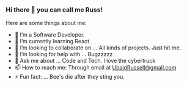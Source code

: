 ### Hi there 👋  you can call me Russ!


Here are some things about me:

- 🔭 I’m a Software Developer.
- 🌱 I’m currently learning React
- 👯 I’m looking to collaborate on ... All kinds of projects. Just hit me.
- 🤔 I’m looking for help with ... Bugzzzzz
- 💬 Ask me about ... Code and Tech. I love the cybertruck
- 📫 How to reach me: Through email at UbaidRussell@gmail.com
- ⚡ Fun fact: ... Bee's die after they sting you.

